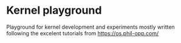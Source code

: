 # Kernel playground
Playground for kernel development and experiments mostly written following the excelent tutorials from https://os.phil-opp.com/

